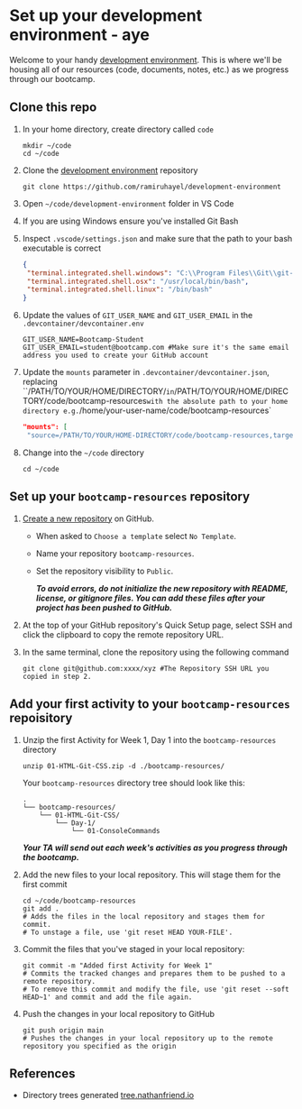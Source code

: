 # Set up your development environment - aye

Welcome to your handy [development environment](https://github.com/ramiruhayel/development-environment). This is where we'll be housing all of our resources (code, documents, notes, etc.) as we progress through our bootcamp.

## Clone this repo

1. In your home directory, create directory called `code`

   ```shell
   mkdir ~/code
   cd ~/code
   ```

2. Clone the [development environment](https://github.com/ramiruhayel/development-environment) repository

   ```shell
   git clone https://github.com/ramiruhayel/development-environment
   ```

3. Open `~/code/development-environment` folder in VS Code
4. If you are using Windows ensure you've installed Git Bash
5. Inspect `.vscode/settings.json` and make sure that the path to your bash executable is correct
   ```json
   {
    "terminal.integrated.shell.windows": "C:\\Program Files\\Git\\git-bash.exe",
    "terminal.integrated.shell.osx": "/usr/local/bin/bash",
    "terminal.integrated.shell.linux": "/bin/bash"
   }
   ```
6. Update the values of `GIT_USER_NAME` and `GIT_USER_EMAIL` in the `.devcontainer/devcontainer.env`

   ```env
   GIT_USER_NAME=Bootcamp-Student 
   GIT_USER_EMAIL=student@bootcamp.com #Make sure it's the same email address you used to create your GitHub account
   ```

7. Update the `mounts` parameter in `.devcontainer/devcontainer.json`, replacing ``/PATH/TO/YOUR/HOME/DIRECTORY/` in `/PATH/TO/YOUR/HOME/DIRECTORY/code/bootcamp-resources` with the absolute path to your home directory e.g. `/home/your-user-name/code/bootcamp-resources` 

   ```json
   "mounts": [
    "source=/PATH/TO/YOUR/HOME-DIRECTORY/code/bootcamp-resources,target=/workspaces/development-environment/bootcamp-resources,type=bind,consistency=cached"],
   ```

8. Change into the `~/code` directory

   ```shell
   cd ~/code
   ```

## Set up your `bootcamp-resources` repository

1. [Create a new repository](https://docs.github.com/en/articles/creating-a-new-repository) on GitHub.

   - When asked to `Choose a template` select `No Template`.

   - Name your repository `bootcamp-resources`.

   - Set the repository visibility to `Public`.

     **_To avoid errors, do not initialize the new repository with README, license, or gitignore files. You can add these files after your project has been pushed to GitHub._**

2. At the top of your GitHub repository's Quick Setup page, select SSH and click the clipboard to copy the remote repository URL.
3. In the same terminal, clone the repository using the following command

   ```shell
   git clone git@github.com:xxxx/xyz #The Repository SSH URL you copied in step 2.
   ```
   
## Add your first activity to your `bootcamp-resources` repoisitory

1. Unzip the first Activity for Week 1, Day 1 into the `bootcamp-resources` directory

   ```shell
   unzip 01-HTML-Git-CSS.zip -d ./bootcamp-resources/
   ```

   Your `bootcamp-resources` directory tree should look like this:

   ```text
   .
   └── bootcamp-resources/
       └── 01-HTML-Git-CSS/
           └── Day-1/
               └── 01-ConsoleCommands
   ```

   ***Your TA will send out each week's activities as you progress through the bootcamp.***

2. Add the new files to your local repository. This will stage them for the first commit

   ```shell
   cd ~/code/bootcamp-resources
   git add .
   # Adds the files in the local repository and stages them for commit.
   # To unstage a file, use 'git reset HEAD YOUR-FILE'.
   ```

8. Commit the files that you've staged in your local repository:

   ```shell
   git commit -m "Added first Activity for Week 1"
   # Commits the tracked changes and prepares them to be pushed to a remote repository.
   # To remove this commit and modify the file, use 'git reset --soft HEAD~1' and commit and add the file again.
   ```

9.  Push the changes in your local repository to GitHub

    ```shell
    git push origin main
    # Pushes the changes in your local repository up to the remote repository you specified as the origin

    ```

## References

- Directory trees generated [tree.nathanfriend.io](https://tree.nathanfriend.io/)
